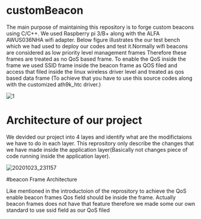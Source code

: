 # customBeacon

  The main purpose of maintaining this repository is to forge custom beacons using C/C++. We used Raspberry pi 3/B+ along with the ALFA  AWUS036NHA wifi adapter. Below figure illustrates the our test bench which we had used to deploy our codes and test it.Normally wifi beacons are considered as low priority level management frames Therefore these frames are treated as no QoS based frame. To enable the QoS inside the frame we used SSID frame inside the beacon frame as QOS filed and access that filed inside the linux wireless driver level and treated as qos based data frame (To achieve that you have to use this source codes along with the customized ath9k_htc driver.) 
  
![1](https://user-images.githubusercontent.com/37435024/99192107-10c7b300-2797-11eb-9d43-1f1b5c9992b2.jpg)

# Architecture of our project

  We devided our project into 4 layes and identify what are the modifictaions we have to do in each layer. This reprository only describe the changes that we have made inside the application layer(Basically not changes piece of code running inside the application layer).  

![20201023_231157](https://user-images.githubusercontent.com/37435024/99192280-11ad1480-2798-11eb-962e-691e9c487041.jpg)

#beacon Frame Architecture

  Like mentioned in the introductoion of the reprository to achieve the QoS enable beacon frames Qos field should be inside the frame. Actually beacon frames does not have that feature therefore we made some our own standard to use ssid field as our QoS filed
